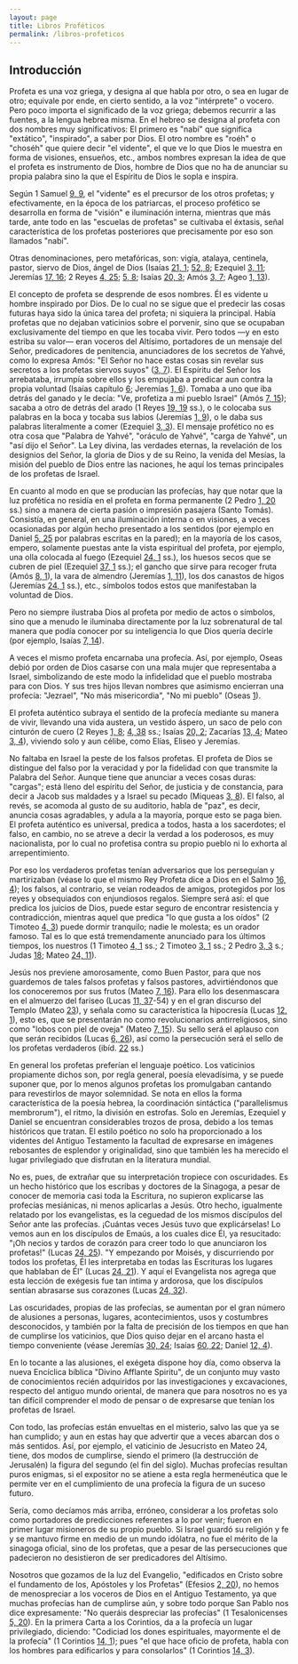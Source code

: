 ```yaml
---
layout: page
title: Libros Proféticos
permalink: /libros-profeticos
---
```


## Introducción

Profeta es una voz griega, y designa al que habla por otro, o sea en lugar de otro; equivale por ende, en cierto sentido, a la voz "intérprete" o vocero. Pero poco importa el significado de la voz griega; debemos recurrir a las fuentes, a la lengua hebrea misma. En el hebreo se designa al profeta con dos nombres muy significativos: El primero es "nabí" que significa "extático", "inspirado", a saber por Dios. El otro nombre es "roéh" o "choséh" que quiere decir "el vidente", el que ve lo que Dios le muestra en forma de visiones, ensueños, etc., ambos nombres expresan la idea de que el profeta es instrumento de Dios, hombre de Dios que no ha de anunciar su propia palabra sino la que el Espíritu de Dios le sopla e inspira.

Según 1 Samuel [9, 9](1-samuel#c9-v9), el "vidente" es el precursor de los otros profetas; y efectivamente, en la época de los patriarcas, el proceso profético se desarrolla en forma de "visión" e iluminación interna, mientras que más tarde, ante todo en las "escuelas de profetas" se cultivaba el éxtasis, señal característica de los profetas posteriores que precisamente por eso son llamados "nabí".

Otras denominaciones, pero metafóricas, son: vigía, atalaya, centinela, pastor, siervo de Dios, ángel de Dios (Isaías [21, 1](isaias#c21-v1); [52, 8](isaias#c52-v8); Ezequiel [3, 11](ezequiel#c3-v11); Jeremías [17, 16](jeremias#c17-v16); 2 Reyes [4, 25](2-reyes#c4-v25); [5, 8](2-reyes#c5-v8); Isaías [20, 3](isaias#c20-v3); Amós [3, 7](amos#c3-v7); Ageo [1, 13](ageo#c1-v13)).

El concepto de profeta se desprende de esos nombres. Él es vidente u hombre inspirado por Dios. De lo cual no se sigue que el predecir las cosas futuras haya sido la única tarea del profeta; ni siquiera la principal. Había profetas que no dejaban vaticinios sobre el porvenir, sino que se ocupaban exclusivamente del tiempo en que les tocaba vivir. Pero todos —y en esto estriba su valor— eran voceros del Altísimo, portadores de un mensaje del Señor, predicadores de penitencia, anunciadores de los secretos de Yahvé, como lo expresa Amós: "El Señor no hace estas cosas sin revelar sus secretos a los profetas siervos suyos" ([3, 7](amos#c3-v7)). El Espíritu del Señor los arrebataba, irrumpía sobre ellos y los empujaba a predicar aun contra la propia voluntad (Isaías capítulo [6](isaias#c6); Jeremías [1, 6](jeremias#c1-v6)). Tomaba a uno que iba detrás del ganado y le decía: "Ve, profetiza a mi pueblo Israel" (Amós [7, 15](amos#c7-v15)); sacaba a otro de detrás del arado (1 Reyes [19, 19](1-reyes#c19-v19) ss.), o le colocaba sus palabras en la boca y tocaba sus labios (Jeremías [1, 9](jeremias#c1-v9)), o le daba sus palabras literalmente a comer (Ezequiel [3, 3](ezequiel#c3-v3)). El mensaje profético no es otra cosa que "Palabra de Yahvé", "oráculo de Yahvé", "carga de Yahvé", un "así dijo el Señor". La Ley divina, las verdades eternas, la revelación de los designios del Señor, la gloria de Dios y de su Reino, la venida del Mesías, la misión del pueblo de Dios entre las naciones, he aquí los temas principales de los profetas de Israel.

En cuanto al modo en que se producían las profecías, hay que notar que la luz profética no residía en el profeta en forma permanente (2 Pedro [1, 20](2-pedro#c1-v20) ss.) sino a manera de cierta pasión o impresión pasajera (Santo Tomás). Consistía, en general, en una iluminación interna o en visiones, a veces ocasionadas por algún hecho presentado a los sentidos (por ejemplo en Daniel [5, 25](daniel#c5-v25) por palabras escritas en la pared); en la mayoría de los casos, empero, solamente puestas ante la vista espiritual del profeta, por ejemplo, una olla colocada al fuego (Ezequiel [24, 1](ezequiel#c24-v1) ss.), los huesos secos que se cubren de piel (Ezequiel [37, 1](ezequiel#c37-v1) ss.); el gancho que sirve para recoger fruta (Amós [8, 1](amos#c8-v1)), la vara de almendro (Jeremías [1, 11](jeremias#c1-v11)), los dos canastos de higos (Jeremías [24, 1](jeremias#c24-v1) ss.), etc., símbolos todos estos que manifestaban la voluntad de Dios.

Pero no siempre ilustraba Dios al profeta por medio de actos o símbolos, sino que a menudo le iluminaba directamente por la luz sobrenatural de tal manera que podía conocer por su inteligencia lo que Dios quería decirle (por ejemplo, Isaías [7, 14](isaias#c7-v14)).

A veces el mismo profeta encarnaba una profecía. Así, por ejemplo, Oseas debió por orden de Dios casarse con una mala mujer que representaba a Israel, simbolizando de este modo la infidelidad que el pueblo mostraba para con Dios. Y sus tres hijos llevan nombres que asimismo encierran una profecía: "Jezrael", "No más misericordia", "No mi pueblo" (Oseas [1](oseas#c1)).

El profeta auténtico subraya el sentido de la profecía mediante su manera de vivir, llevando una vida austera, un vestido áspero, un saco de pelo con cinturón de cuero (2 Reyes [1, 8](2-reyes#c1-v8); [4, 38](2-reyes#c4-v38) ss.; Isaías [20, 2](isaias#c20-v2); Zacarías [13, 4](zacarias#c13-v4); Mateo [3, 4](mateo#c3-v4)), viviendo solo y aun célibe, como Elías, Eliseo y Jeremías.

No faltaba en Israel la peste de los falsos profetas. El profeta de Dios se distingue del falso por la veracidad y por la fidelidad con que transmite la Palabra del Señor. Aunque tiene que anunciar a veces cosas duras: "cargas"; está lleno del espíritu del Señor, de justicia y de constancia, para decir a Jacob sus maldades y a Israel su pecado (Miqueas [3, 8](miqueas#c3-v8)). El falso, al revés, se acomoda al gusto de su auditorio, habla de "paz", es decir, anuncia cosas agradables, y adula a la mayoría, porque esto se paga bien. El profeta auténtico es universal, predica a todos, hasta a los sacerdotes; el falso, en cambio, no se atreve a decir la verdad a los poderosos, es muy nacionalista, por lo cual no profetisa contra su propio pueblo ni lo exhorta al arrepentimiento.

Por eso los verdaderos profetas tenían adversarios que los perseguían y martirizaban (véase lo que el mismo Rey Profeta dice a Dios en el Salmo [16, 4](salmos#c16-v4)); los falsos, al contrario, se veían rodeados de amigos, protegidos por los reyes y obsequiados con enjundiosos regalos. Siempre será así: el que predica los juicios de Dios, puede estar seguro de encontrar resistencia y contradicción, mientras aquel que predica "lo que gusta a los oídos" (2 Timoteo [4, 3](2-timoteo#c4-v3)) puede dormir tranquilo; nadie le molesta; es un orador famoso. Tal es lo que está tremendamente anunciado para los últimos tiempos, los nuestros (1 Timoteo [4, 1](1-timoteo#c4-v1) ss.; 2 Timoteo [3, 1](2-timoteo#c3-v1) ss.; 2 Pedro [3, 3](2-pedro#c3-v3) s.; Judas [18](judas#v18); Mateo [24, 11](mateo#c24-v11)).

Jesús nos previene amorosamente, como Buen Pastor, para que nos guardemos de tales falsos profetas y falsos pastores, advirtiéndonos que los conoceremos por sus frutos (Mateo [7, 16](mateo#c7-v16)). Para ello los desenmascara en el almuerzo del fariseo (Lucas [11, 37](lucas#c11-v37)-54) y en el gran discurso del Templo (Mateo [23](mateo#c23)), y señala como su característica la hipocresía (Lucas [12, 1](lucas#c12-v1)), esto es, que se presentarán no como revolucionarios antirreligiosos, sino como "lobos con piel de oveja" (Mateo [7, 15](mateo#c7-v15)). Su sello será el aplauso con que serán recibidos (Lucas [6, 26](lucas#c6-v26)), así como la persecución será el sello de los profetas verdaderos (ibíd. [22](lucas#c6-v22) ss.)

En general los profetas preferían el lenguaje poético. Los vaticinios propiamente dichos son, por regla general, poesía elevadísima, y se puede suponer que, por lo menos algunos profetas los promulgaban cantando para revestirlos de mayor solemnidad. Se nota en ellos la forma característica de la poesía hebrea, la coordinación sintáctica ("parallelismus membrorum"), el ritmo, la división en estrofas. Solo en Jeremías, Ezequiel y Daniel se encuentran considerables trozos de prosa, debido a los temas históricos que tratan. El estilo poético no solo ha proporcionado a los videntes del Antiguo Testamento la facultad de expresarse en imágenes rebosantes de esplendor y originalidad, sino que también les ha merecido el lugar privilegiado que disfrutan en la literatura mundial.

No es, pues, de extrañar que su interpretación tropiece con oscuridades. Es un hecho histórico que los escribas y doctores de la Sinagoga, a pesar de conocer de memoria casi toda la Escritura, no supieron explicarse las profecías mesiánicas, ni menos aplicarlas a Jesús. Otro hecho, igualmente relatado por los evangelistas, es la ceguedad de los mismos discípulos del Señor ante las profecías. ¡Cuántas veces Jesús tuvo que explicárselas! Lo vemos aun en los discípulos de Emaús, a los cuales dice Él, ya resucitado: "¡Oh necios y tardos de corazón para creer todo lo que anunciaron los profetas!" (Lucas [24, 25](lucas#c24-v25)). "Y empezando por Moisés, y discurriendo por todos los profetas, Él les interpretaba en todas las Escrituras los lugares que hablaban de Él" (Lucas [24, 21](lucas#c24-v21)). Y aquí el Evangelista nos agrega que esta lección de exégesis fue tan íntima y ardorosa, que los discípulos sentían abrasarse sus corazones (Lucas [24, 32](lucas#c24-v32)).

Las oscuridades, propias de las profecías, se aumentan por el gran número de alusiones a personas, lugares, acontecimientos, usos y costumbres desconocidos, y también por la falta de precisión de los tiempos en que han de cumplirse los vaticinios, que Dios quiso dejar en el arcano hasta el tiempo conveniente (véase Jeremías [30, 24](jeremias#c30-v24); Isaías [60, 22](isaias#c60-v22); Daniel [12, 4](daniel#c12-v4)).

En lo tocante a las alusiones, el exégeta dispone hoy día, como observa la nueva Encíclica bíblica "Divino Afflante Spiritu", de un conjunto muy vasto de conocimientos recién adquiridos por las investigaciones y excavaciones, respecto del antiguo mundo oriental, de manera que para nosotros no es ya tan difícil comprender el modo de pensar o de expresarse que tenían los profetas de Israel.

Con todo, las profecías están envueltas en el misterio, salvo las que ya se han cumplido; y aun en estas hay que advertir que a veces abarcan dos o más sentidos. Así, por ejemplo, el vaticinio de Jesucristo en Mateo 24, tiene, dos modos de cumplirse, siendo el primero (la destrucción de Jerusalén) la figura del segundo (el fin del siglo). Muchas profecías resultan puros enigmas, si el expositor no se atiene a esta regla hermenéutica que le permite ver en el cumplimiento de una profecía la figura de un suceso futuro.

Sería, como decíamos más arriba, erróneo, considerar a los profetas solo como portadores de predicciones referentes a lo por venir; fueron en primer lugar misioneros de su propio pueblo. Si Israel guardó su religión y fe y se mantuvo firme en medio de un mundo idólatra, no fue el mérito de la sinagoga oficial, sino de los profetas, que a pesar de las persecuciones que padecieron no desistieron de ser predicadores del Altísimo.

Nosotros que gozamos de la luz del Evangelio, "edificados en Cristo sobre el fundamento de los, Apóstoles y los Profetas" (Efesios [2, 20](efesios#c2-v20)), no hemos de menospreciar a los voceros de Dios en el Antiguo Testamento, ya que muchas profecías han de cumplirse aún, y sobre todo porque San Pablo nos dice expresamente: "No queráis despreciar las profecías" (1 Tesalonicenses [5, 20](1-tesalonicenses#c5-v20)). En la primera Carta a los Corintios, da a la profecía un lugar privilegiado, diciendo: "Codiciad los dones espirituales, mayormente el de la profecía" (1 Corintios [14, 1](1-corintios#c14-v1)); pues "el que hace oficio de profeta, habla con los hombres para edificarlos y para consolarlos" (1 Corintios [14, 3](1-corintios#c14-v3)).
